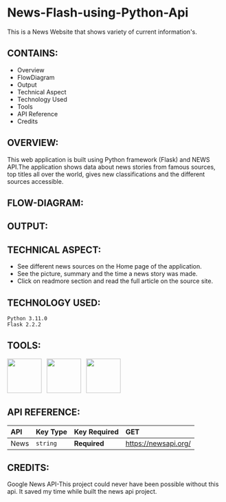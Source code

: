 # News-Flash-using-Python-Api
This is a News Website that shows variety of current  information's.

## CONTAINS:
+ Overview
+ FlowDiagram
+ Output
+ Technical Aspect
+ Technology Used
+ Tools
+ API Reference
+ Credits

## OVERVIEW:

This web application is built using Python framework (Flask) and NEWS API.The application shows data about news stories from famous sources, top titles all over the world, gives new classifications and the different sources accessible.

## FLOW-DIAGRAM:

## OUTPUT:

## TECHNICAL ASPECT:
- See different news sources on the Home page of the application.
- See the picture, summary and the time a news story was made.
- Click on readmore section  and read the full article on the source site.
## TECHNOLOGY USED:
    Python 3.11.0
    Flask 2.2.2

## TOOLS:
   <p><img src="https://user-images.githubusercontent.com/125151906/220073302-61e5bb1b-d55e-453f-9c1e-3cd0bd64e4f2.png" width="80" height="80">&nbsp;&nbsp;
<img src="https://user-images.githubusercontent.com/125151906/220073757-cd7e8803-b747-4c95-b610-65517748763b.png" width="80" height="80">&nbsp;&nbsp;
<img src="https://upload.wikimedia.org/wikipedia/commons/thumb/d/d5/CSS3_logo_and_wordmark.svg/1200px-CSS3_logo_and_wordmark.svg.png" width="80" height="80">&nbsp;&nbsp;</p>

## API REFERENCE:
   | API	        |  Key Type    | Key Required     |      GET 	           |
   | :--------    | :------- 	   | :--------------- |:---------------      |
   | News 	      | `string` 	   | **Required**     |https://newsapi.org/  |
      
## CREDITS:
  Google News API-This project could never have been possible without this api.
  It saved my  time while built the news api  project.
